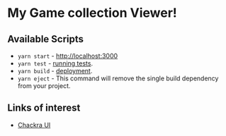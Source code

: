 # My Game collection Viewer!

## Available Scripts

- `yarn start` - [http://localhost:3000](http://localhost:3000)
- `yarn test` - [running tests](https://facebook.github.io/create-react-app/docs/running-tests).
- `yarn build` - [deployment](https://facebook.github.io/create-react-app/docs/deployment).
- `yarn eject` - This command will remove the single build dependency from your project.

## Links of interest

- [Chackra UI](https://chakra-ui.com/)
